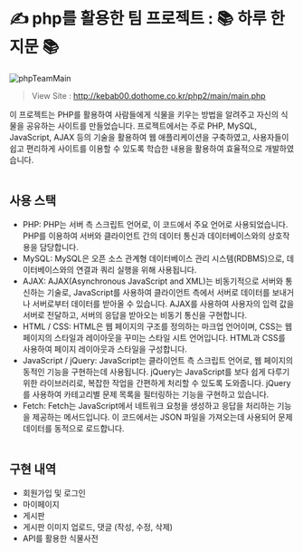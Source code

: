 # ✍️ php를 활용한 팀 프로젝트 : 📚 하루 한 지문 📚

![phpTeamMain](https://raw.githubusercontent.com/kebab000/php_team-23/main/html/assets/img/MAIN/php-team.png)


> View Site : http://kebab00.dothome.co.kr/php2/main/main.php

이 프로젝트는 PHP를 활용하여 사람들에게 식물을 키우는 방법을 알려주고 자신의 식물을 공유하는 사이트를 만들었습니다.
프로젝트에서는 주로 PHP, MySQL, JavaScript, AJAX 등의 기술을 활용하여 웹 애플리케이션을 구축하였고, 사용자들이 쉽고 편리하게 사이트를 이용할 수 있도록 학습한 내용을 활용하여 효율적으로 개발하였습니다.
<br><br>

## 사용 스택

- PHP: PHP는 서버 측 스크립트 언어로, 이 코드에서 주요 언어로 사용되었습니다. PHP를 이용하여 서버와 클라이언트 간의 데이터 통신과 데이터베이스와의 상호작용을 담당합니다.
- MySQL: MySQL은 오픈 소스 관계형 데이터베이스 관리 시스템(RDBMS)으로, 데이터베이스와의 연결과 쿼리 실행을 위해 사용됩니다.
- AJAX: AJAX(Asynchronous JavaScript and XML)는 비동기적으로 서버와 통신하는 기술로, JavaScript를 사용하여 클라이언트 측에서 서버로 데이터를 보내거나 서버로부터 데이터를 받아올 수 있습니다. AJAX를 사용하여 사용자의 입력 값을 서버로 전달하고, 서버의 응답을 받아오는 비동기 통신을 구현합니다.
- HTML / CSS: HTML은 웹 페이지의 구조를 정의하는 마크업 언어이며, CSS는 웹 페이지의 스타일과 레이아웃을 꾸미는 스타일 시트 언어입니다. HTML과 CSS를 사용하여 페이지 레이아웃과 스타일을 구성합니다.
- JavaScript / jQuery: JavaScript는 클라이언트 측 스크립트 언어로, 웹 페이지의 동적인 기능을 구현하는데 사용됩니다. jQuery는 JavaScript를 보다 쉽게 다루기 위한 라이브러리로, 복잡한 작업을 간편하게 처리할 수 있도록 도와줍니다. jQuery를 사용하여 카테고리별 문제 목록을 필터링하는 기능을 구현하고 있습니다.
- Fetch: Fetch는 JavaScript에서 네트워크 요청을 생성하고 응답을 처리하는 기능을 제공하는 메서드입니다. 이 코드에서는 JSON 파일을 가져오는데 사용되어 문제 데이터를 동적으로 로드합니다.
<br><br>

## 구현 내역

- 회원가입 및 로그인
- 마이페이지
- 게시판
- 게시판 이미지 업로드, 댓글 (작성, 수정, 삭제)
- API를 활용한 식물사전